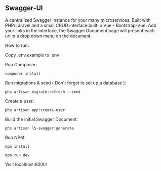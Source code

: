 ## Swagger-UI

A centralized Swagger instance for your many microservices.  Built with PHP/Laravel and a small CRUD interface built in Vue - Bootstrap-Vue.  Add your links
in the interface, the Swagger Document page will present each url in a drop down menu on the document.

How to run:

Copy .env.example to .env

Run Composer:

``composer install``

Run migrations & seed ( Don't forget to set up a database ):

``php artisan migrate:refresh --seed``

Create a user:

``php artisan app:create-user``

Build the initial Swagger Document:

``php artisan l5-swagger:generate``

Run NPM:

``npm install ``

``npm run dev``

Visit localhost:8000!



